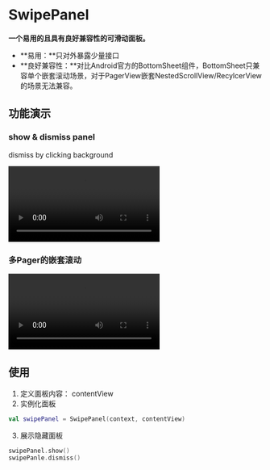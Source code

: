 # SwipePanel

**一个易用的且具有良好兼容性的可滑动面板。**

- **易用：**只对外暴露少量接口
- **良好兼容性：**对比Android官方的BottomSheet组件，BottomSheet只兼容单个嵌套滚动场景，对于PagerView嵌套NestedScrollView/RecylcerView的场景无法兼容。

## 功能演示

### show & dismiss panel

dismiss by clicking background

<video src="res/show_dismiss.mp4"></video>

### 多Pager的嵌套滚动

<video src="res/nested_scroll.mp4"></video>

## 使用

1. 定义面板内容： contentView
2. 实例化面板

```kotlin
val swipePanel = SwipePanel(context, contentView)
```

3. 展示隐藏面板

```kotlin
swipePanel.show()
swipePanle.dismiss()
```

